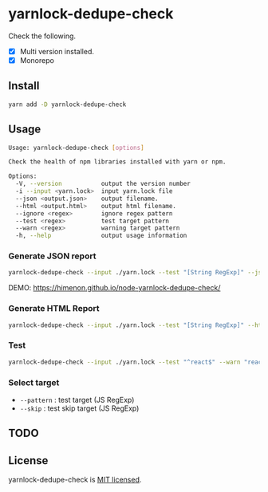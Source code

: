 # yarnlock-dedupe-check

Check the following.

* [x] Multi version installed.
* [x] Monorepo

## Install

```bash
yarn add -D yarnlock-dedupe-check
```

## Usage

```bash
Usage: yarnlock-dedupe-check [options]

Check the health of npm libraries installed with yarn or npm.

Options:
  -V, --version           output the version number
  -i --input <yarn.lock>  input yarn.lock file
  --json <output.json>    output filename.
  --html <output.html>    output html filename.
  --ignore <regex>        ignore regex pattern
  --test <regex>          test target pattern
  --warn <regex>          warning target pattern
  -h, --help              output usage information
```

### Generate JSON report

```bash
yarnlock-dedupe-check --input ./yarn.lock --test "[String RegExp]" --json ./report.json
```

DEMO: https://himenon.github.io/node-yarnlock-dedupe-check/

### Generate HTML Report

```bash
yarnlock-dedupe-check --input ./yarn.lock --test "[String RegExp]" --html ./report.html
```

### Test

```bash
yarnlock-dedupe-check --input ./yarn.lock --test "^react$" --warn "react"
```

### Select target

* `--pattern` : test target (JS RegExp)
* `--skip`    : test skip target (JS RegExp)

## TODO

## License

yarnlock-dedupe-check is [MIT licensed](https://github.com/Himenon/yarnlock-dedupe-check/blob/master/LICENSE).

